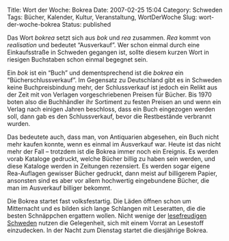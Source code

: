 Title: Wort der Woche: Bokrea
Date: 2007-02-25 15:04
Category: Schweden
Tags: Bücher, Kalender, Kultur, Veranstaltung, WortDerWoche
Slug: wort-der-woche-bokrea
Status: published

Das Wort *bokrea* setzt sich aus *bok* und *rea* zusammen. *Rea* kommt
von *realisation* und bedeutet “Ausverkauf”. Wer schon einmal durch eine
Einkaufsstraße in Schweden gegangen ist, sollte diesem kurzen Wort in
riesigen Buchstaben schon einmal begegnet sein.

Ein *bok* ist ein “Buch” und dementsprechend ist die *bokrea* ein
“Bücherschlussverkauf”. Im Gegensatz zu Deutschland gibt es in Schweden
keine Buchpreisbindung mehr, der Schlussverkauf ist jedoch ein Relikt
aus der Zeit mit von Verlagen vorgeschriebenen Preisen für Bücher. Bis
1970 boten also die Buchhändler ihr Sortiment zu festen Preisen an und
wenn ein Verlag nach einigen Jahren beschloss, dass ein Buch eingezogen
werden soll, dann gab es den Schlussverkauf, bevor die Restbestände
verbrannt wurden.

Das bedeutete auch, dass man, von Antiquarien abgesehen, ein Buch nicht
mehr kaufen konnte, wenn es einmal im Ausverkauf war. Heute ist das
nicht mehr der Fall – trotzdem ist die Bokrea immer noch ein Ereignis.
Es werden vorab Kataloge gedruckt, welche Bücher billig zu haben sein
werden, und diese Kataloge werden in Zeitungen rezensiert. Es werden
sogar eigene Rea-Auflagen gewisser Bücher gedruckt, dann meist auf
billigerem Papier, ansonsten sind es aber vor allem hochwertig
eingebundene Bücher, die man im Ausverkauf billiger bekommt.

Die Bokrea startet fast volksfestartig. Die Läden öffnen schon um
Mitternacht und es bilden sich lange Schlangen mit Leseratten, die die
besten Schnäppchen ergattern wollen. Nicht wenige der [lesefreudigen
Schweden](http://www.fiket.de/2006/09/21/mehr-buecher/) nutzen die
Gelegenheit, sich mit einem Vorrat an Lesestoff einzudecken. In der
Nacht zum Dienstag startet die diesjährige Bokrea.

